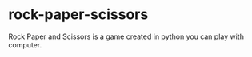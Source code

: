 # rock-paper-scissors
Rock Paper and Scissors is a game created in python you can play with computer.
